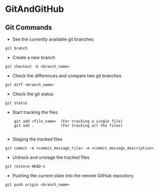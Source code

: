 # GitAndGitHub

## Git Commands

- See the currently available git branches 

``` git branch ```

- Create a new branch 

``` git checkout -b <branch_name> ```

- Check the differences and compare two git branches

``` git diff <branch_name>  ```

- Check the git status

``` git status ```

- Start tracking the files

``` 
    git add <file_name>  (For tracking a single file)
    git add .            (For tracking all the files)
    
```

- Staging the tracked files

``` git commit -m <commit_message_tile> -m <commit_message_description> ```

- Untrack and unstage the tracked files

``` git restore HEAD~1 ```

- Pushing the current state into the remote GitHub repository

``` git push origin <branch_name>   ```